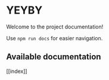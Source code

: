 # YEYBY

Welcome to the project documentation!

Use `npm run docs` for easier navigation.

## Available documentation

[[index]]
